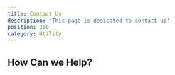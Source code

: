 ```yaml
---
title: Contact Us
description: 'This page is dedicated to contact us'
position: 250
category: Utility
---
```

## How Can we Help?

<script charset="utf-8" type="text/javascript" src="//js.hsforms.net/forms/embed/v2.js"></script>
<script>
  hbspt.forms.create({
    region: "na1",
    portalId: "21247113",
    formId: "6bde4a07-e036-4aea-9c89-2f1a3116ce0e"
  });
</script>

